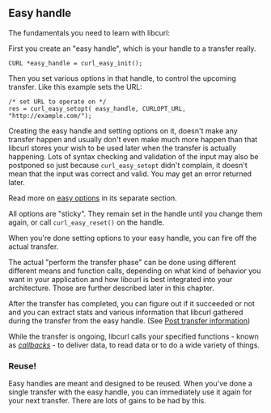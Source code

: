 ## Easy handle

The fundamentals you need to learn with libcurl:

First you create an "easy handle", which is your handle to a transfer really.

    CURL *easy_handle = curl_easy_init();

Then you set various options in that handle, to control the upcoming transfer.
Like this example sets the URL:

    /* set URL to operate on */
    res = curl_easy_setopt( easy_handle, CURLOPT_URL, "http://example.com/");

Creating the easy handle and setting options on it, doesn't make any transfer
happen and usually don't even make much more happen than that libcurl stores
your wish to be used later when the transfer is actually happening. Lots of
syntax checking and validation of the input may also be postponed so just
because `curl_easy_setopt` didn't complain, it doesn't mean that the input was
correct and valid. You may get an error returned later.

Read more on [easy options](libcurl-options.md) in its separate section.

All options are "sticky". They remain set in the handle until you change them
again, or call `curl_easy_reset()` on the handle.

When you're done setting options to your easy handle, you can fire off the
actual transfer.

The actual "perform the transfer phase" can be done using different different
means and function calls, depending on what kind of behavior you want in your
application and how libcurl is best integrated into your architecture. Those
are further described later in this chapter.

After the transfer has completed, you can figure out if it succeeded or not
and you can extract stats and various information that libcurl gathered during
the transfer from the easy handle. (See [Post transfer
information](libcurl-getinfo.md))

While the transfer is ongoing, libcurl calls your specified functions - known
as *[callbacks](libcurl-callbacks.md])* - to deliver data, to read data or to
do a wide variety of things.

### Reuse!

Easy handles are meant and designed to be reused. When you've done a single
transfer with the easy handle, you can immediately use it again for your next
transfer. There are lots of gains to be had by this.
